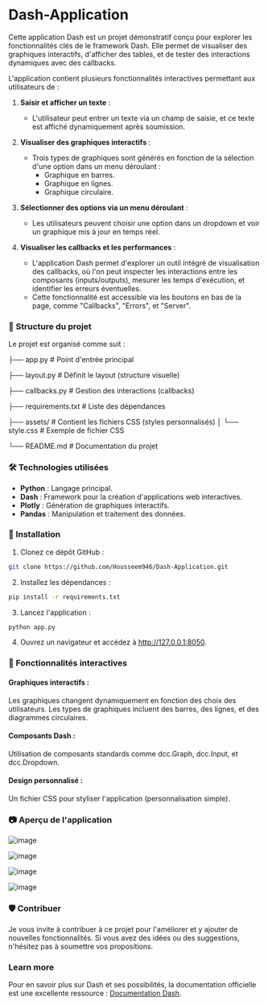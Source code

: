 # Dash-Application

Cette application Dash est un projet démonstratif conçu pour explorer les fonctionnalités clés de le framework Dash. Elle permet de visualiser des graphiques interactifs, d'afficher des tables, et de tester des interactions dynamiques avec des callbacks.

L'application contient plusieurs fonctionnalités interactives permettant aux utilisateurs de :

1. **Saisir et afficher un texte** :
   - L'utilisateur peut entrer un texte via un champ de saisie, et ce texte est affiché dynamiquement après soumission.

2. **Visualiser des graphiques interactifs** :
   - Trois types de graphiques sont générés en fonction de la sélection d'une option dans un menu déroulant :
     - Graphique en barres.
     - Graphique en lignes.
     - Graphique circulaire.

3. **Sélectionner des options via un menu déroulant** :
   - Les utilisateurs peuvent choisir une option dans un dropdown et voir un graphique mis à jour en temps réel.

4. **Visualiser les callbacks et les performances** :
   - L'application Dash permet d'explorer un outil intégré de visualisation des callbacks, où l'on peut inspecter les interactions entre les composants (inputs/outputs), mesurer les temps d'exécution, et identifier les 
     erreurs éventuelles.
   - Cette fonctionnalité est accessible via les boutons en bas de la page, comme "Callbacks", "Errors", et "Server".

### 📁 Structure du projet

Le projet est organisé comme suit :

 ├── app.py # Point d'entrée principal 
 
 ├── layout.py # Définit le layout (structure visuelle) 
 
 ├── callbacks.py # Gestion des interactions (callbacks) 
 
 ├── requirements.txt # Liste des dépendances 
 
 ├── assets/ # Contient les fichiers CSS (styles personnalisés) │ └── style.css # Exemple de fichier CSS 
 
 └── README.md # Documentation du projet

### 🛠️ Technologies utilisées

- **Python** : Langage principal.
- **Dash** : Framework pour la création d'applications web interactives.
- **Plotly** : Génération de graphiques interactifs.
- **Pandas** : Manipulation et traitement des données.

### 🚀 Installation

1. Clonez ce dépôt GitHub :
   
```bash
git clone https://github.com/Housseem946/Dash-Application.git
```
2. Installez les dépendances :

 ```bash
pip install -r requirements.txt
 ```
3. Lancez l'application :

 ```bash
python app.py
 ```
4. Ouvrez un navigateur et accédez à http://127.0.0.1:8050.

### 🎨 Fonctionnalités interactives

#### Graphiques interactifs :

Les graphiques changent dynamiquement en fonction des choix des utilisateurs.
Les types de graphiques incluent des barres, des lignes, et des diagrammes circulaires.

#### Composants Dash :

Utilisation de composants standards comme dcc.Graph, dcc.Input, et dcc.Dropdown.

#### Design personnalisé :

Un fichier CSS pour styliser l'application (personnalisation simple).

### 📷 Aperçu de l'application

![image](https://github.com/user-attachments/assets/fae1b106-1a56-4873-88ed-a0c571a55765)

![image](https://github.com/user-attachments/assets/656c8dbb-e927-4236-beb1-6032e7507bba)

![image](https://github.com/user-attachments/assets/95e521a8-38b4-4def-a184-c2471dcb696f)

![image](https://github.com/user-attachments/assets/d70b62bb-cfd2-4250-9747-36a592d6fc23)

### 🛡️ Contribuer

Je vous invite à contribuer à ce projet pour l'améliorer et y ajouter de nouvelles fonctionnalités. Si vous avez des idées ou des suggestions, n'hésitez pas à soumettre vos propositions. 

### Learn more

Pour en savoir plus sur Dash et ses possibilités, la documentation officielle est une excellente ressource : [Documentation Dash](https://dash.plotly.com/).
